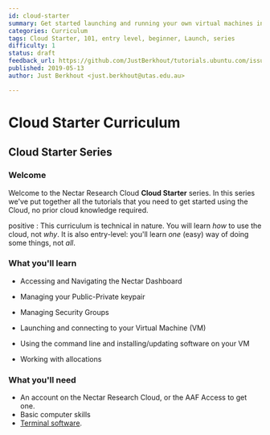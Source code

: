 ```yaml
---
id: cloud-starter
summary: Get started launching and running your own virtual machines in the Nectar Research Cloud. Learn how easy it is to launch VMs, to connect, to move data and to try something new.
categories: Curriculum
tags: Cloud Starter, 101, entry level, beginner, Launch, series
difficulty: 1
status: draft
feedback_url: https://github.com/JustBerkhout/tutorials.ubuntu.com/issues
published: 2019-05-13
author: Just Berkhout <just.berkhout@utas.edu.au>

---
```


# Cloud Starter Curriculum

## Cloud Starter Series

### Welcome

Welcome to the Nectar Research Cloud **Cloud Starter** series. In this series we've put together all the tutorials that you need to get started using the Cloud, no prior cloud knowledge required. 

positive
: This curriculum is technical in nature. You will learn *how* to use the cloud, not *why*. It is also entry-level: you'll learn *one* (easy) way of doing some things, not *all*. 

### What you'll learn

- Accessing and Navigating the Nectar Dashboard
- Managing your Public-Private keypair
- Managing Security Groups
- Launching and connecting to your Virtual Machine (VM)
- Using the command line and installing/updating software on your VM

- Working with allocations

### What you'll need

- An account on the Nectar Research Cloud, or the AAF Access to get one. 
- Basic computer skills
- [Terminal software](https://support.ehelp.edu.au/support/solutions/articles/6000223964-terminal-software). 

  

